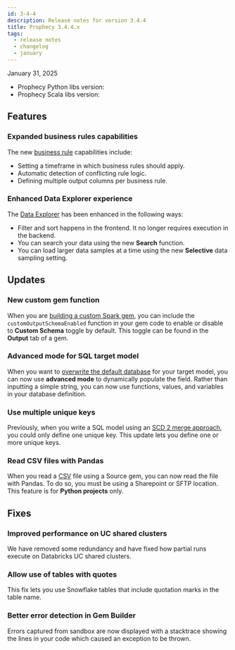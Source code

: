 ```yaml
---
id: 3-4-4
description: Release notes for version 3.4.4
title: Prophecy 3.4.4.x
tags:
  - release notes
  - changelog
  - january
---
```


January 31, 2025

- Prophecy Python libs version:
- Prophecy Scala libs version:

## Features

### Expanded business rules capabilities

The new [business rule](docs/Spark/functions/business-rules-engine/business-rules-engine.md) capabilities include:

- Setting a timeframe in which business rules should apply.
- Automatic detection of conflicting rule logic.
- Defining multiple output columns per business rule.

### Enhanced Data Explorer experience

The [Data Explorer](docs/Spark/execution/data-explorer.md) has been enhanced in the following ways:

- Filter and sort happens in the frontend. It no longer requires execution in the backend.
- You can search your data using the new **Search** function.
- You can load larger data samples at a time using the new **Selective** data sampling setting.

## Updates

### New custom gem function

When you are [building a custom Spark gem](docs/extensibility/gem-builder/gem-builder-reference.md), you can include the `customOutputSchemaEnabled` function in your gem code to enable or disable to **Custom Schema** toggle by default. This toggle can be found in the **Output** tab of a gem.

### Advanced mode for SQL target model

When you want to [overwrite the default database](docs/SQL/gems/target-models/location.md) for your target model, you can now use **advanced mode** to dynamically populate the field. Rather than inputting a simple string, you can now use functions, values, and variables in your database definition.

### Use multiple unique keys

Previously, when you write a SQL model using an [SCD 2 merge approach](/SQL/gems/target-models/write-options#merge-approach), you could only define one unique key. This update lets you define one or more unique keys.

### Read CSV files with Pandas

When you read a [CSV](docs/Spark/gems/source-target/file/csv.md) file using a Source gem, you can now read the file with Pandas. To do so, you must be using a Sharepoint or SFTP location. This feature is for **Python projects** only.

## Fixes

### Improved performance on UC shared clusters

We have removed some redundancy and have fixed how partial runs execute on Databricks UC shared clusters.

### Allow use of tables with quotes

This fix lets you use Snowflake tables that include quotation marks in the table name.

### Better error detection in Gem Builder

Errors captured from sandbox are now displayed with a stacktrace showing the lines in your code which caused an exception to be thrown.
